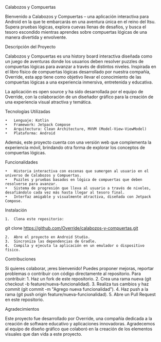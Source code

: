 Calabozos y Compuertas

Bienvenido a Calabozos y Compuertas – una aplicación interactiva para Android en la que te embarcarás en una aventura única en el reino del Itsu. Supera pruebas lógicas, explora cuevas llenas de desafíos, y busca el tesoro escondido mientras aprendes sobre compuertas lógicas de una manera divertida y envolvente.

Descripción del Proyecto

Calabozos y Compuertas es una history board interactiva diseñada como un juego de aventuras donde los usuarios deben resolver puzzles de compuertas lógicas para avanzar a través de distintos niveles. Inspirada en el libro físico de compuertas lógicas desarrollado por nuestra compañía, Override, esta app tiene como objetivo llevar el conocimiento de las compuertas lógicas a una experiencia inmersiva, entretenida y educativa.

La aplicación es open source y ha sido desarrollada por el equipo de Override, con la colaboración de un diseñador gráfico para la creación de una experiencia visual atractiva y temática.

Tecnologías Utilizadas

	•	Lenguaje: Kotlin
	•	Framework: Jetpack Compose
	•	Arquitectura: Clean Architecture, MVVM (Model-View-ViewModel)
	•	Plataforma: Android

Además, este proyecto cuenta con una versión web que complementa la experiencia móvil, brindando otra forma de explorar los conceptos de compuertas lógicas.

Funcionalidades

	•	Historia interactiva con escenas que sumergen al usuario en el universo de Calabozos y Compuertas.
	•	Puzzles y pruebas basados en lógica de compuertas que deben resolverse para avanzar.
	•	Sistema de progresión que lleva al usuario a través de niveles, desafiándolo cada vez más hasta llegar al tesoro final.
	•	Interfaz amigable y visualmente atractiva, diseñada con Jetpack Compose.

Instalación

	1.	Clona este repositorio:

git clone https://github.com/Override/calabozos-y-compuertas.git


	2.	Abre el proyecto en Android Studio.
	3.	Sincroniza las dependencias de Gradle.
	4.	Compila y ejecuta la aplicación en un emulador o dispositivo físico.

Contribuciones

Si quieres colaborar, ¡eres bienvenido! Puedes proponer mejoras, reportar problemas o contribuir con código directamente al repositorio. Para contribuir:
	1.	Haz un fork de este repositorio.
	2.	Crea una rama nueva (git checkout -b feature/nueva-funcionalidad).
	3.	Realiza tus cambios y haz commit (git commit -m "Agrego nueva funcionalidad").
	4.	Haz push a la rama (git push origin feature/nueva-funcionalidad).
	5.	Abre un Pull Request en este repositorio.

Agradecimientos

Este proyecto fue desarrollado por Override, una compañía dedicada a la creación de software educativo y aplicaciones innovadoras. Agradecemos al equipo de diseño gráfico que colaboró en la creación de los elementos visuales que dan vida a este proyecto.
